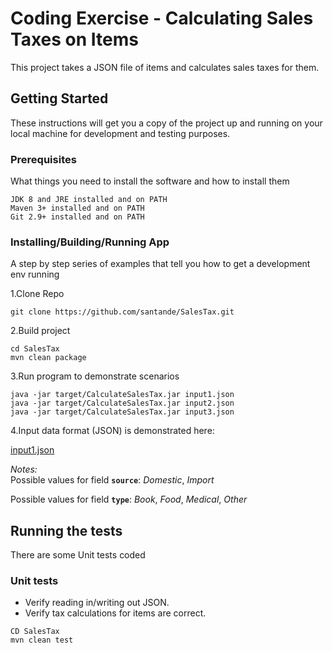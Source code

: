 # Coding Exercise - Calculating Sales Taxes on Items

This project takes a JSON file of items and calculates sales taxes for them.
## Getting Started

These instructions will get you a copy of the project up and running on your local machine for development and testing purposes. 

### Prerequisites

What things you need to install the software and how to install them

```
JDK 8 and JRE installed and on PATH
Maven 3+ installed and on PATH
Git 2.9+ installed and on PATH
```

### Installing/Building/Running App

A step by step series of examples that tell you how to get a development env running

1.Clone Repo

```
git clone https://github.com/santande/SalesTax.git
```

2.Build project

```
cd SalesTax
mvn clean package
```

3.Run program to demonstrate scenarios

```
java -jar target/CalculateSalesTax.jar input1.json
java -jar target/CalculateSalesTax.jar input2.json
java -jar target/CalculateSalesTax.jar input3.json
```

4.Input data format (JSON) is demonstrated here:

[input1.json](./input1.json)

*Notes:*  
Possible values for field **`source`**:  _Domestic_, _Import_

Possible values for field **`type`**:   _Book_, _Food_, _Medical_, _Other_

## Running the tests

There are some Unit tests coded

### Unit tests

* Verify reading in/writing out JSON.  
* Verify tax calculations for items are correct.

```
CD SalesTax
mvn clean test
```
